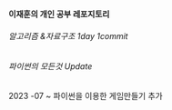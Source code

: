 

 #### 이재훈의 개인 공부 레포지토리
  
 ###### 알고리즘 &자료구조 1day 1commit
 ###### 파이썬의 모든것 Update
 
 2023 -07 ~ 파이썬을 이용한 게임만들기 추가
 

